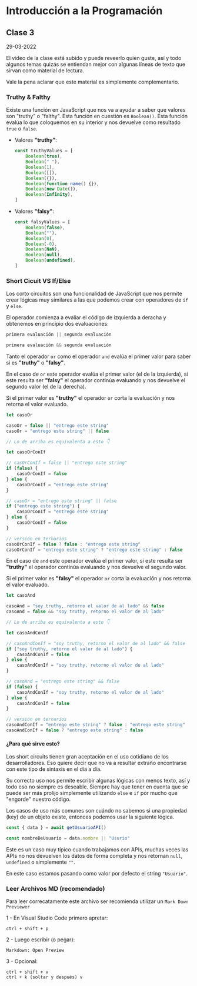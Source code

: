 # Introducción a la Programación

## Clase 3

29-03-2022

El video de la clase está subido y puede reveerlo quien guste, así y todo algunos temas quizás se entiendan mejor con algunas líneas de texto que sirvan como material de lectura.

Vale la pena aclarar que este material es simplemente complementario.

### Truthy & Falthy

Existe una función en JavaScript que nos va a ayudar a saber que valores son "truthy" o "falthy". Esta función en cuestión es `Boolean()`. Esta función evalúa lo que coloquemos en su interior y nos devuelve como resultado `true` o `false`.

-   Valores **"truthy"**:

    ```js
    const truthyValues = [
    	Boolean(true),
    	Boolean(" "),
    	Boolean(1),
    	Boolean([]),
    	Boolean({}),
    	Boolean(function name() {}),
    	Boolean(new Date()),
    	Boolean(Infinity),
    ]
    ```

-   Valores **"falsy"**:

    ```js
    const falsyValues = [
    	Boolean(false),
    	Boolean(""),
    	Boolean(0),
    	Boolean(-0),
    	Boolean(NaN),
    	Boolean(null),
    	Boolean(undefined),
    ]
    ```

### Short Cicuit VS If/Else

Los corto circuitos son una funcionalidad de JavaScript que nos permite crear lógicas muy similares a las que podemos crear con operadores de `if` y `else`.

El operador comienza a evaliar el código de izquierda a deracha y obtenemos en principio dos evaluaciones:

```js
primera evaluación || segunda evaluación

primera evaluación && segunda evaluación
```

Tanto el operador `or` como el operador `and` evalúa el primer valor para saber si es **"truthy"** o **"falsy"**.

En el caso de `or` este operador evalúa el primer valor (el de la izquierda), si este resulta ser **"falsy"** el operador continúa evaluando y nos devuelve el segundo valor (el de la derecha).

Si el primer valor es **"truthy"** el operador `or` corta la evaluación y nos retorna el valor evaluado.

```js
let casoOr

casoOr = false || "entrego este string"
casoOr = "entrego este string" || false

// Lo de arriba es equivalenta a esto 👇

let casoOrConIf

// casOrConIf = false || "entrego este string"
if (false) {
	casoOrConIf = false
} else {
	casoOrConIf = "entrego este string"
}

// casoOr = "entrego este string" || false
if ("entrego este string") {
	casoOrConIf = "entrego este string"
} else {
	casoOrConIf = false
}

// versión en ternarios
casoOrConIf = false ? false : "entrego este string"
casoOrConIf = "entrego este string" ? "entrego este string" : false
```

En el caso de `and` este operador evalúa el primer valor, si este resulta ser **"truthy"** el operador continúa evaluando y nos devuelve el segundo valor.

Si el primer valor es **"falsy"** el operador `or` corta la evaluación y nos retorna el valor evaluado.

```js
let casoAnd

casoAnd = "soy truthy, retorno el valor de al lado" && false
casoAnd = false && "soy truthy, retorno el valor de al lado"

// Lo de arriba es equivalenta a esto 👇

let casoAndConIf

// casoAndConIf = "soy truthy, retorno el valor de al lado" && false
if ("soy truthy, retorno el valor de al lado") {
	casoAndConIf = false
} else {
	casoAndConIf = "soy truthy, retorno el valor de al lado"
}

// casoAnd = "entrego este string" && false
if (false) {
	casoAndConIf = "soy truthy, retorno el valor de al lado"
} else {
	casoAndConIf = false
}

// versión en ternarios
casoAndConIf = "entrego este string" ? false : "entrego este string"
casoAndConIf = false ? "entrego este string" : false
```

#### ¿Para qué sirve esto?

Los short circuits tienen gran aceptación en el uso cotidiano de los desarrolladores. Eso quiere decir que no va a resultar extraño encontrarse con este tipo de sintaxis en el día a día.

Su correcto uso nos permite escribir algunas lógicas con menos texto, así y todo eso no siempre es deseable. Siempre hay que tener en cuenta que se puede ser más prolijo simplemente utilizando `else` e `if` por mucho que "engorde" nuestro código.

Los casos de uso más comunes son cuándo no sabemos si una propiedad (key) de un objeto existe, entonces podemos usar la siguiente lógica.

```js
const { data } = await getUsuarioAPI()

const nombreDeUsuario = data.nombre || "Usurio"
```

Este es un caso muy típico cuando trabajamos con APIs, muchas veces las APIs no nos devuelven los datos de forma completa y nos retornan `null`, `undefined` o simplemente `""`.

En este caso estamos pasando como valor por defecto el string `"Usuario"`.

### Leer Archivos MD (recomendado)

Para leer correcatamente este archivo ser recomienda utilizar un `Mark Down Previewer`

1 - En Visual Studio Code primero apretar:

    ctrl + shift + p

2 - Luego escribir (o pegar):

    Markdown: Open Preview

3 - Opcional:

    ctrl + shift + v
    ctrl + k (soltar y después) v
